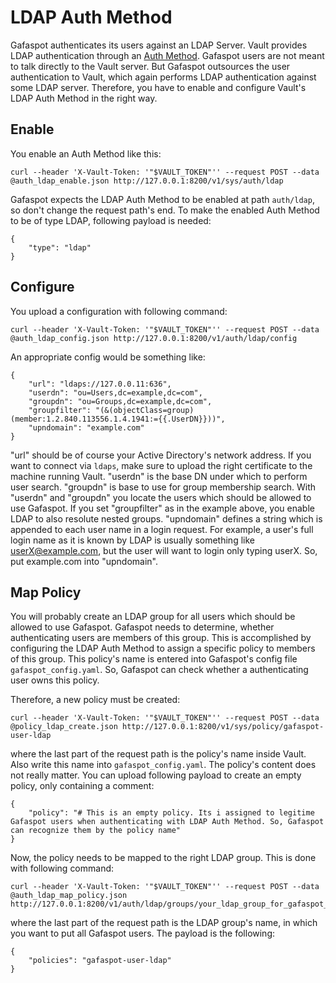 # LDAP Auth Method

Gafaspot authenticates its users against an LDAP Server. Vault provides LDAP authentication through an [Auth Method](https://www.vaultproject.io/docs/auth/ldap.html). Gafaspot users are not meant to talk directly to the Vault server. But Gafaspot outsources the user authentication to Vault, which again performs LDAP authentication against some LDAP server. Therefore, you have to enable and configure Vault's LDAP Auth Method in the right way.

## Enable
You enable an Auth Method like this:

    curl --header 'X-Vault-Token: '"$VAULT_TOKEN"'' --request POST --data @auth_ldap_enable.json http://127.0.0.1:8200/v1/sys/auth/ldap

Gafaspot expects the LDAP Auth Method to be enabled at path `auth/ldap`, so don't change the request path's end. To make the enabled Auth Method to be of type LDAP, following payload is needed:

    {
        "type": "ldap"
    }

## Configure
You upload a configuration with following command:
    
    curl --header 'X-Vault-Token: '"$VAULT_TOKEN"'' --request POST --data @auth_ldap_config.json http://127.0.0.1:8200/v1/auth/ldap/config

An appropriate config would be something like:

    {
        "url": "ldaps://127.0.0.11:636",
        "userdn": "ou=Users,dc=example,dc=com",
        "groupdn": "ou=Groups,dc=example,dc=com",
        "groupfilter": "(&(objectClass=group)(member:1.2.840.113556.1.4.1941:={{.UserDN}}))",
        "upndomain": "example.com"
    }

"url" should be of course your Active Directory's network address. If you want to connect via `ldaps`, make sure to upload the right certificate to the machine running Vault. "userdn" is the base DN under which to perform user search. "groupdn" is base to use for group membership search. With "userdn" and "groupdn" you locate the users which should be allowed to use Gafaspot. If you set "groupfilter" as in the example above, you enable LDAP to also resolute nested groups. "upndomain" defines a string which is appended to each user name in a login request. For example, a user's full login name as it is known by LDAP is usually something like userX@example.com, but the user will want to login only typing userX. So, put example.com into "upndomain".

## Map Policy
You will probably create an LDAP group for all users which should be allowed to use Gafaspot. Gafaspot needs to determine, whether authenticating users are members of this group. This is accomplished by configuring the LDAP Auth Method to assign a specific policy to members of this group. This policy's name is entered into Gafaspot's config file `gafaspot_config.yaml`. So, Gafaspot can check whether a authenticating user owns this policy.

Therefore, a new policy must be created:

    curl --header 'X-Vault-Token: '"$VAULT_TOKEN"'' --request POST --data @policy_ldap_create.json http://127.0.0.1:8200/v1/sys/policy/gafaspot-user-ldap

where the last part of the request path is the policy's name inside Vault. Also write this name into `gafaspot_config.yaml`. The policy's content does not really matter. You can upload following payload to create an empty policy, only containing a comment:

    {
        "policy": "# This is an empty policy. Its i assigned to legitime Gafaspot users when authenticating with LDAP Auth Method. So, Gafaspot can recognize them by the policy name"
    }

Now, the policy needs to be mapped to the right LDAP group. This is done with following command:

    curl --header 'X-Vault-Token: '"$VAULT_TOKEN"'' --request POST --data @auth_ldap_map_policy.json http://127.0.0.1:8200/v1/auth/ldap/groups/your_ldap_group_for_gafaspot_users

where the last part of the request path is the LDAP group's name, in which you want to put all Gafaspot users. The payload is the following:

    {
        "policies": "gafaspot-user-ldap"
    }




